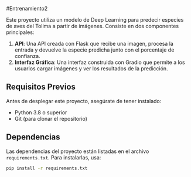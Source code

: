 #Entrenamiento2

Este proyecto utiliza un modelo de Deep Learning para predecir especies de aves del Tolima a partir de imágenes. Consiste en dos componentes principales:

1. **API**: Una API creada con Flask que recibe una imagen, procesa la entrada y devuelve la especie predicha junto con el porcentaje de confianza.
2. **Interfaz Gráfica**: Una interfaz construida con Gradio que permite a los usuarios cargar imágenes y ver los resultados de la predicción.

## Requisitos Previos

Antes de desplegar este proyecto, asegúrate de tener instalado:

- Python 3.8 o superior
- Git (para clonar el repositorio)

## Dependencias

Las dependencias del proyecto están listadas en el archivo `requirements.txt`. Para instalarlas, usa:

```bash
pip install -r requirements.txt
